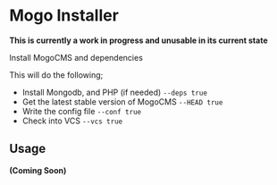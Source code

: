 # Mogo Installer

__This is currently a work in progress and unusable in its current state__

Install MogoCMS and dependencies

This will do the following;

- Install Mongodb, and PHP (if needed) `--deps true`
- Get the latest stable version of MogoCMS `--HEAD true`
- Write the config file `--conf true`
- Check into VCS `--vcs true`

## Usage
__(Coming Soon)__
